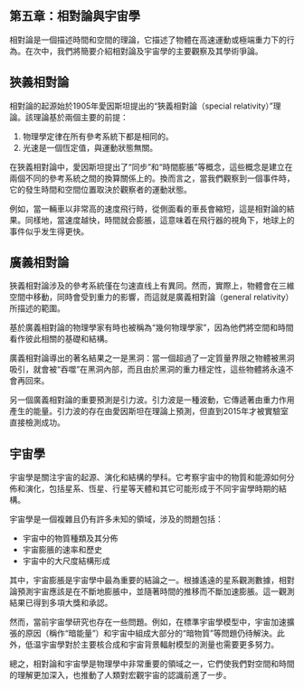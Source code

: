 ## 第五章：相對論與宇宙學

相對論是一個描述時間和空間的理論，它描述了物體在高速運動或極端重力下的行為。在次中，我們將簡要介紹相對論及宇宙學的主要觀察及其學術爭論。

## 狹義相對論

相對論的起源始於1905年愛因斯坦提出的“狹義相對論（special relativity）”理論。該理論基於兩個主要的前提：

1. 物理學定律在所有參考系統下都是相同的。
2. 光速是一個恆定值，與運動狀態無關。

在狹義相對論中，愛因斯坦提出了“同步”和“時間膨脹”等概念，這些概念是建立在兩個不同的參考系統之間的換算關係上的。換而言之，當我們觀察到一個事件時，它的發生時間和空間位置取決於觀察者的運動狀態。

例如，當一輛車以非常高的速度飛行時，從側面看的車長會縮短，這是相對論的結果。同樣地，當速度越快，時間就会膨脹，這意味着在飛行器的視角下，地球上的事件似乎发生得更快。

## 廣義相對論

狹義相對論涉及的參考系統僅在匀速直线上有異同。然而，實際上，物體會在三維空間中移動，同時會受到重力的影響，而這就是廣義相對論（general relativity）所描述的範圍。

基於廣義相對論的物理學家有時也被稱為“幾何物理學家”，因為他們將空間和時間看作彼此相關的基礎和結構。

廣義相對論導出的著名結果之一是黑洞：當一個超過了一定質量界限之物體被黑洞吸引，就會被“吞噬”在黑洞內部，而且由於黑洞的重力穩定性，這些物體將永遠不會再回來。

另一個廣義相對論的重要預測是引力波。引力波是一種波動，它傳遞著由重力作用產生的能量。引力波的存在由愛因斯坦在理論上預測，但直到2015年才被實驗室直接檢測成功。

## 宇宙學

宇宙學是關注宇宙的起源、演化和結構的學科。它考察宇宙中的物質和能源如何分佈和演化，包括星系、恆星、行星等天體和其它可能形成于不同宇宙學時期的結構。

宇宙學是一個複雜且仍有許多未知的領域，涉及的問題包括：

- 宇宙中的物質種類及其分佈
- 宇宙膨脹的速率和歷史
- 宇宙中的大尺度結構形成

其中，宇宙膨脹是宇宙學中最為重要的結論之一。根據遙遠的星系觀測數據，相對論預測宇宙應該是在不斷地膨脹中，並隨著時間的推移而不斷加速膨脹。這一觀測結果已得到多項大獎和承認。

然而，當前宇宙學研究也存在一些問題。例如，在標準宇宙學模型中，宇宙加速擴張的原因（稱作“暗能量”）和宇宙中組成大部分的“暗物質”等問題仍待解決。此外，低温宇宙學對於主要核合成和宇宙背景輻射模型的測量也需要更多努力。

總之，相對論和宇宙學是物理學中非常重要的領域之一，它們使我們對空間和時間的理解更加深入，也推動了人類對宏觀宇宙的認識前進了一步。